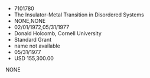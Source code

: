* 7101780
* The Insulator-Metal Transition in Disordered Systems
* NONE,NONE
* 02/01/1972,05/31/1977
* Donald Holcomb, Cornell University
* Standard Grant
*   name not available
* 05/31/1977
* USD 155,300.00

NONE